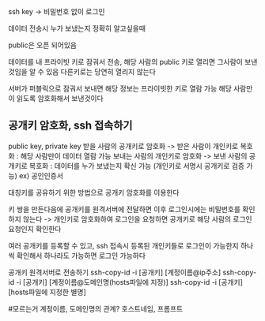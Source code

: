 ssh key -> 비밀번호 없이 로그인

데이터 전송시 누가 보냈는지 정확히 알고싶을때

public은 오픈 되어있음


데이터를 내 프라이빗 키로 잠궈서 전송,
해당 사람의 public 키로 열리면 그사람이 보낸것임을 알 수 있음
다른키로는 당연히 열리지 않는다


서버가 퍼블릭으로 잠궈서 보내면 해당 정보는 프라이빗한 키로 열람 가능
해당 사람만이 읽도록 암호화해서 보낸것이다


## 공개키 암호화, ssh 접속하기
public key, private key
받을 사람의 공개키로 암호화 -> 받은 사람이 개인키로 복호화 : 해당 사람만이 데이터 열람 가능
보내는 사람의 개인키로 암호화 -> 보낸 사람의 공개키로 복호화 : 데이터를 누가 보냈는지 확신 가능
(개인키로 서명시 공개키로 검증 가능) ex) 공인인증서 

대칭키를 공유하기 위한 방법으로 공개키 암호화를 이용한다

키 쌍을 만든다음에 공개키를 원격서버에 전달하면 이후 로그인시에는 비밀번호를 확인하지 않는다 -> 개인키로 암호화하여 로그인을 요청하면 공개키로 해당 사람의 로그인 요청인지 확인한다

여러 공개키를 등록할 수 있고, ssh 접속시 등록된 개인키들로 로그인이 가능한지 하나씩 확인해서 하나라도 가능하면 로그인 가능하다

공개키 원격서버로 전송하기 
ssh-copy-id -i [공개키] [계정이름@ip주소]
ssh-copy-id -i [공개키] [계정이름@도메인명(hosts파일에 지정)]
ssh-copy-id -i [공개키] [hosts파일에 지정한 별명]

#모르는거 계정이름, 도메인명의 관계? 호스트네임, 프롬프트
 





